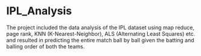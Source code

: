 # IPL_Analysis
The project included the data analysis of the IPL dataset using map reduce, page rank, KNN (K-Nearest-Neighbor), ALS (Alternating Least Squares) etc. and resulted in predicting the entire match ball by ball given the batting and balling order of both the teams.
